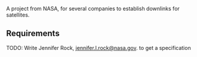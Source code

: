 A project from NASA, for several companies to establish downlinks for satellites. 

## Requirements
TODO: Write Jennifer Rock, [jennifer.l.rock@nasa.gov](mailto:jennifer.l.rock@nasa.gov). to get a specification

